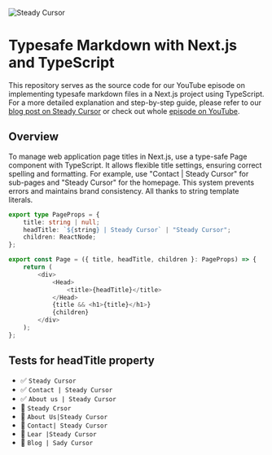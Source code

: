 ![Steady Cursor](https://www.steadycursor.com/readme-episode-banner.png)

# Typesafe Markdown with Next.js and TypeScript

This repository serves as the source code for our YouTube episode on implementing typesafe markdown files in a Next.js project using TypeScript. For a more detailed explanation and step-by-step guide, please refer to our [blog post on Steady Cursor](https://www.steadycursor.com/episodes/say-goodbye-to-typos-type-safe-title-in-next-js) or check out whole [episode on YouTube](https://youtu.be/L-qUT-yxflM).

## Overview

To manage web application page titles in Next.js, use a type-safe Page component with TypeScript. It allows flexible title settings, ensuring correct spelling and formatting. For example, use "Contact | Steady Cursor" for sub-pages and "Steady Cursor" for the homepage. This system prevents errors and maintains brand consistency. All thanks to string template literals.

```typescript
export type PageProps = {
	title: string | null;
	headTitle: `${string} | Steady Cursor` | "Steady Cursor";
	children: ReactNode;
};

export const Page = ({ title, headTitle, children }: PageProps) => {
	return (
		<div>
			<Head>
				<title>{headTitle}</title>
			</Head>
			{title && <h1>{title}</h1>}
			{children}
		</div>
	);
};
```

## Tests for headTitle property

- ✅ `Steady Cursor`
- ✅ `Contact | Steady Cursor`
- ✅ `About us | Steady Cursor`
- 🚨 `Steady Crsor`
- 🚨 `About Us|Steady Cursor`
- 🚨 `Contact| Steady Cursor`
- 🚨 `Lear |Steady Cursor`
- 🚨 `Blog | Sady Cursor`
